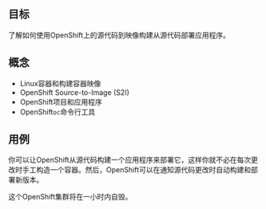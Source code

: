 ## 目标

了解如何使用OpenShift上的源代码到映像构建从源代码部署应用程序。

## 概念

* Linux容器和构建容器映像
* OpenShift Source-to-Image (S2I)
* OpenShift项目和应用程序
* OpenShift`oc`命令行工具

## 用例

你可以让OpenShift从源代码构建一个应用程序来部署它，这样你就不必在每次更改时手工构造一个容器。然后，OpenShift可以在通知源代码更改时自动构建和部署新版本。

这个OpenShift集群将在一小时内自毁。